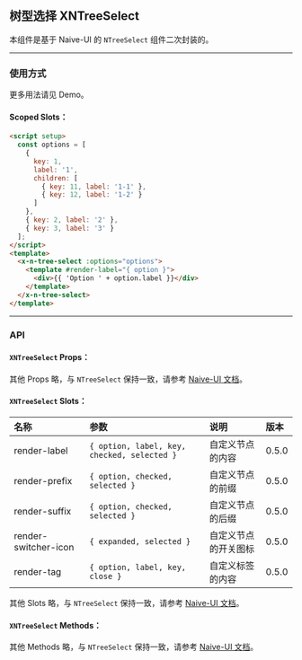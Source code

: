 ﻿## 树型选择 XNTreeSelect

本组件是基于 Naive-UI 的 `NTreeSelect` 组件二次封装的。

---

### 使用方式

更多用法请见 Demo。

#### Scoped Slots：

```html
<script setup>
  const options = [
    {
      key: 1,
      label: '1',
      children: [
        { key: 11, label: '1-1' },
        { key: 12, label: '1-2' }
      ]
    },
    { key: 2, label: '2' },
    { key: 3, label: '3' }
  ];
</script>
<template>
  <x-n-tree-select :options="options">
    <template #render-label="{ option }">
      <div>{{ 'Option ' + option.label }}</div>
    </template>
  </x-n-tree-select>
</template>
```

---

### API

#### `XNTreeSelect` Props：

其他 Props 略，与 `NTreeSelect` 保持一致，请参考 [Naive-UI 文档](https://www.naiveui.com/zh-CN/os-theme/components/tree-select#TreeSelect-Props)。

#### `XNTreeSelect` Slots：

| 名称                 | 参数                                        | 说明                 | 版本  |
| :------------------- | :------------------------------------------ | :------------------- | :---- |
| render-label         | `{ option, label, key, checked, selected }` | 自定义节点的内容     | 0.5.0 |
| render-prefix        | `{ option, checked, selected }`             | 自定义节点的前缀     | 0.5.0 |
| render-suffix        | `{ option, checked, selected }`             | 自定义节点的后缀     | 0.5.0 |
| render-switcher-icon | `{ expanded, selected }`                    | 自定义节点的开关图标 | 0.5.0 |
| render-tag           | `{ option, label, key, close }`             | 自定义标签的内容     | 0.5.0 |

其他 Slots 略，与 `NTreeSelect` 保持一致，请参考 [Naive-UI 文档](https://www.naiveui.com/zh-CN/os-theme/components/tree-select#TreeSelect-Slots)。

#### `XNTreeSelect` Methods：

其他 Methods 略，与 `NTreeSelect` 保持一致，请参考 [Naive-UI 文档](https://www.naiveui.com/zh-CN/os-theme/components/tree-select#TreeSelect-Methods)。
